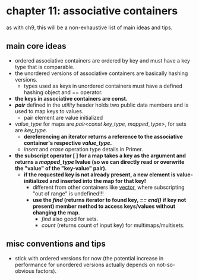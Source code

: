 # chapter 11: associative containers

as with ch9, this will be a non-exhaustive list of main ideas and tips.

## main core ideas
- ordered associative containers are ordered by key and must have a key type that is comparable.
- the unordered versions of associative containers are basically hashing versions.
	- types used as keys in unordered containers must have a defined hashing object and == operator.
- **the keys in associative containers are const.**
- ***pair*** defined in the *utility* header holds two public data members and is used to map keys to values.
	- pair element are value initialized 
- *value_type* for maps are *pair&lt;const key_type, mapped_type&gt;*, for sets are *key_type*.
	- **dereferencing an iterator returns a reference to the associative container's respective *value_type*.**
	- *insert* and *erase* operation type details in Primer.
- **the subscript operator [ ] for a map takes a key as the argument and returns a *mapped_type* lvalue (so we can directly read or overwrite the "value" of the "key-value" pair).**
	- **if the requested key is not already present, a new element is value-initialized and inserted into the map for that key!**
		- different from other containers like [vector](https://github.com/tedklin/back-to-basics/blob/master/cpp/primer/ch-03.md#library-vector-type-33), where subscripting "out of range" is undefined!!!
		- **use the *find* (returns iterator to found key, *== end()* if key not present) member method to access keys/values without changing the map**.
			- *find* also good for sets.
			- *count* (returns count of input key) for multimaps/multisets.

## misc conventions and tips
- stick with ordered versions for now (the potential increase in performance for unordered versions actually depends on not-so-obvious factors).
